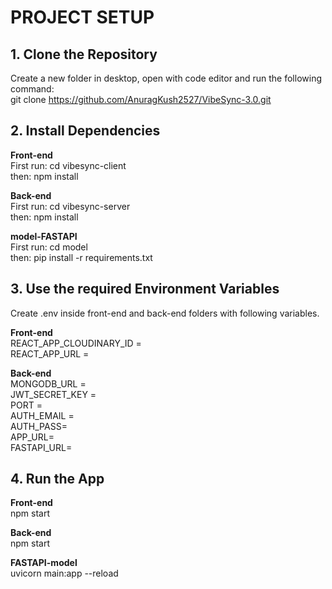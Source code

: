 # PROJECT SETUP

## 1. Clone the Repository
Create a new folder in desktop, open with code editor and run the following command:     
git clone https://github.com/AnuragKush2527/VibeSync-3.0.git

## 2. Install Dependencies

**Front-end**    
First run: cd vibesync-client    
then: npm install

**Back-end**    
First run: cd vibesync-server    
then: npm install

**model-FASTAPI**    
First run: cd model    
then: pip install -r requirements.txt

## 3. Use the required Environment Variables
Create .env inside front-end and back-end folders with following variables.

**Front-end**    
REACT_APP_CLOUDINARY_ID =     
REACT_APP_URL =

**Back-end**    
MONGODB_URL =     
JWT_SECRET_KEY =     
PORT =     
AUTH_EMAIL =     
AUTH_PASS=     
APP_URL=     
FASTAPI_URL=

## 4. Run the App

**Front-end**     
npm start

**Back-end**     
npm start

**FASTAPI-model**      
uvicorn main:app --reload
